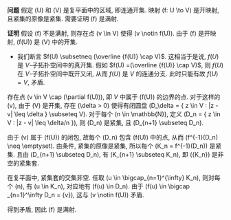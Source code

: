 **问题** 假定 \(U\) 和 \(V\) 是复平面中的区域, 即连通开集. 映射 \(f: U \to V\) 是开映射, 且紧集的原像是紧集. 需要证明 \(f\) 是满射. 

**证明** 假设 \(f\) 不是满射, 则存在点 \(v \in V\) 使得 \(v \notin f(U)\). 由于 \(f\) 是开映射, \(f(U)\) 是 \(V\) 中的开集. 

- 我们断言 $f(U) \subsetneq (\overline {f(U)} \cap V)$. 这相当于是说, $f(U)$ 是 $V$-子拓扑空间中的真开集. 假如 $f(U) =(\overline {f(U)} \cap V)$, 则 $f(U)$ 在 $V$-子拓扑空间中既开又闭, 从而 $f(U)$ 是 $V$ 的连通分支. 此时只能有故 $f(U) = V$, 矛盾.

存在点 \(v \in V \cap (\partial f(U))\), 即 $V$ 中属于 \(f(U)\) 的边界的点. 对于这样的 \(v\), 由于 \(V\) 是开集, 存在 \(\delta > 0\) 使得有闭圆盘 \(D_\delta = \{ z \in V : |z - v| \leq \delta \} \subseteq V\). 对于每个 \(n \in \mathbb{N}\), 定义 \(D_n = \{ z \in V : |z - v| \leq \delta/n \}\), 则 \(D_n\) 是紧集, 且 \(D_{n+1} \subseteq D_n\). 

由于 \(v\) 属于 \(f(U)\) 的闭包, 故每个 \(D_n\) 包含 \(f(U)\) 中的点, 从而 \(f^{-1}(D_n) \neq \emptyset\). 由条件, 紧集的原像是紧集, 所以每个 \(K_n = f^{-1}(D_n)\) 是紧集. 且由 \(D_{n+1} \subseteq D_n\), 有 \(K_{n+1} \subseteq K_n\), 即 \(\{K_n\}\) 是非空的紧集套. 

在复平面中, 紧集套的交集非空. 任取 \(u \in \bigcap_{n=1}^{\infty} K_n\), 则对每个 \(n\), 有 \(u \in K_n\), 对应地有 \(f(u) \in D_n\). 由于 \(f(u) \in \bigcap _{n=1}^\infty D_n = \{v\}\), 这与 \(v \notin f(U)\) 矛盾. 

得到矛盾, 因此 \(f\) 是满射. 

